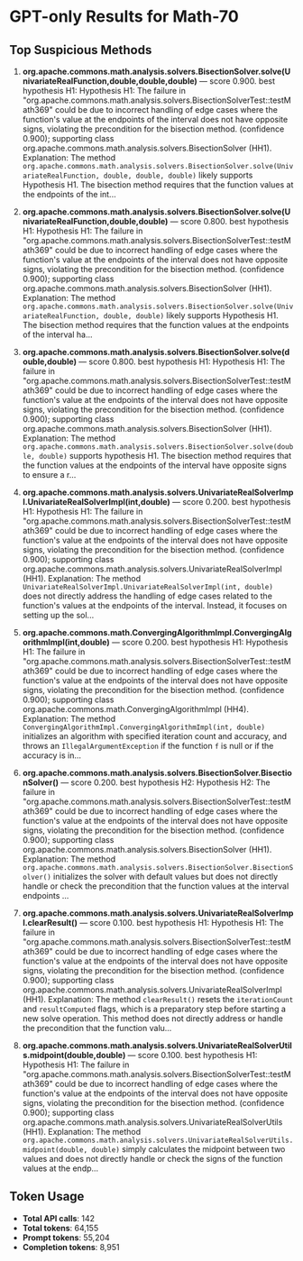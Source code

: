 # GPT-only Results for Math-70

## Top Suspicious Methods

1. **org.apache.commons.math.analysis.solvers.BisectionSolver.solve(UnivariateRealFunction,double,double,double)** — score 0.900. best hypothesis H1: Hypothesis H1: The failure in "org.apache.commons.math.analysis.solvers.BisectionSolverTest::testMath369" could be due to incorrect handling of edge cases where the function's value at the endpoints of the interval does not have opposite signs, violating the precondition for the bisection method. (confidence 0.900); supporting class org.apache.commons.math.analysis.solvers.BisectionSolver (HH1).
    Explanation: The method `org.apache.commons.math.analysis.solvers.BisectionSolver.solve(UnivariateRealFunction, double, double, double)` likely supports Hypothesis H1. The bisection method requires that the function values at the endpoints of the int...

2. **org.apache.commons.math.analysis.solvers.BisectionSolver.solve(UnivariateRealFunction,double,double)** — score 0.800. best hypothesis H1: Hypothesis H1: The failure in "org.apache.commons.math.analysis.solvers.BisectionSolverTest::testMath369" could be due to incorrect handling of edge cases where the function's value at the endpoints of the interval does not have opposite signs, violating the precondition for the bisection method. (confidence 0.900); supporting class org.apache.commons.math.analysis.solvers.BisectionSolver (HH1).
    Explanation: The method `org.apache.commons.math.analysis.solvers.BisectionSolver.solve(UnivariateRealFunction, double, double)` likely supports Hypothesis H1. The bisection method requires that the function values at the endpoints of the interval ha...

3. **org.apache.commons.math.analysis.solvers.BisectionSolver.solve(double,double)** — score 0.800. best hypothesis H1: Hypothesis H1: The failure in "org.apache.commons.math.analysis.solvers.BisectionSolverTest::testMath369" could be due to incorrect handling of edge cases where the function's value at the endpoints of the interval does not have opposite signs, violating the precondition for the bisection method. (confidence 0.900); supporting class org.apache.commons.math.analysis.solvers.BisectionSolver (HH1).
    Explanation: The method `org.apache.commons.math.analysis.solvers.BisectionSolver.solve(double, double)` supports hypothesis H1. The bisection method requires that the function values at the endpoints of the interval have opposite signs to ensure a r...

4. **org.apache.commons.math.analysis.solvers.UnivariateRealSolverImpl.UnivariateRealSolverImpl(int,double)** — score 0.200. best hypothesis H1: Hypothesis H1: The failure in "org.apache.commons.math.analysis.solvers.BisectionSolverTest::testMath369" could be due to incorrect handling of edge cases where the function's value at the endpoints of the interval does not have opposite signs, violating the precondition for the bisection method. (confidence 0.900); supporting class org.apache.commons.math.analysis.solvers.UnivariateRealSolverImpl (HH1).
    Explanation: The method `UnivariateRealSolverImpl.UnivariateRealSolverImpl(int, double)` does not directly address the handling of edge cases related to the function's values at the endpoints of the interval. Instead, it focuses on setting up the sol...

5. **org.apache.commons.math.ConvergingAlgorithmImpl.ConvergingAlgorithmImpl(int,double)** — score 0.200. best hypothesis H1: Hypothesis H1: The failure in "org.apache.commons.math.analysis.solvers.BisectionSolverTest::testMath369" could be due to incorrect handling of edge cases where the function's value at the endpoints of the interval does not have opposite signs, violating the precondition for the bisection method. (confidence 0.900); supporting class org.apache.commons.math.ConvergingAlgorithmImpl (HH4).
    Explanation: The method `ConvergingAlgorithmImpl.ConvergingAlgorithmImpl(int, double)` initializes an algorithm with specified iteration count and accuracy, and throws an `IllegalArgumentException` if the function `f` is null or if the accuracy is in...

6. **org.apache.commons.math.analysis.solvers.BisectionSolver.BisectionSolver()** — score 0.200. best hypothesis H2: Hypothesis H2: The failure in "org.apache.commons.math.analysis.solvers.BisectionSolverTest::testMath369" could be due to incorrect handling of edge cases where the function's value at the endpoints of the interval does not have opposite signs, violating the precondition for the bisection method. (confidence 0.900); supporting class org.apache.commons.math.analysis.solvers.BisectionSolver (HH1).
    Explanation: The method `org.apache.commons.math.analysis.solvers.BisectionSolver.BisectionSolver()` initializes the solver with default values but does not directly handle or check the precondition that the function values at the interval endpoints ...

7. **org.apache.commons.math.analysis.solvers.UnivariateRealSolverImpl.clearResult()** — score 0.100. best hypothesis H1: Hypothesis H1: The failure in "org.apache.commons.math.analysis.solvers.BisectionSolverTest::testMath369" could be due to incorrect handling of edge cases where the function's value at the endpoints of the interval does not have opposite signs, violating the precondition for the bisection method. (confidence 0.900); supporting class org.apache.commons.math.analysis.solvers.UnivariateRealSolverImpl (HH1).
    Explanation: The method `clearResult()` resets the `iterationCount` and `resultComputed` flags, which is a preparatory step before starting a new solve operation. This method does not directly address or handle the precondition that the function valu...

8. **org.apache.commons.math.analysis.solvers.UnivariateRealSolverUtils.midpoint(double,double)** — score 0.100. best hypothesis H1: Hypothesis H1: The failure in "org.apache.commons.math.analysis.solvers.BisectionSolverTest::testMath369" could be due to incorrect handling of edge cases where the function's value at the endpoints of the interval does not have opposite signs, violating the precondition for the bisection method. (confidence 0.900); supporting class org.apache.commons.math.analysis.solvers.UnivariateRealSolverUtils (HH1).
    Explanation: The method `org.apache.commons.math.analysis.solvers.UnivariateRealSolverUtils.midpoint(double, double)` simply calculates the midpoint between two values and does not directly handle or check the signs of the function values at the endp...


## Token Usage

- **Total API calls**: 142
- **Total tokens**: 64,155
- **Prompt tokens**: 55,204
- **Completion tokens**: 8,951

